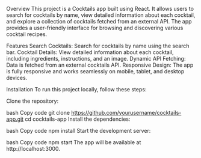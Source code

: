 Overview
This project is a Cocktails app built using React. It allows users to search for cocktails by name, view detailed information about each cocktail, and explore a collection of cocktails fetched from an external API. The app provides a user-friendly interface for browsing and discovering various cocktail recipes.

Features
Search Cocktails: Search for cocktails by name using the search bar.
Cocktail Details: View detailed information about each cocktail, including ingredients, instructions, and an image.
Dynamic API Fetching: Data is fetched from an external cocktails API.
Responsive Design: The app is fully responsive and works seamlessly on mobile, tablet, and desktop devices.

Installation
To run this project locally, follow these steps:

Clone the repository:

bash
Copy code
git clone https://github.com/yourusername/cocktails-app.git
cd cocktails-app
Install the dependencies:

bash
Copy code
npm install
Start the development server:

bash
Copy code
npm start
The app will be available at http://localhost:3000.
